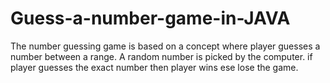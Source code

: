 # Guess-a-number-game-in-JAVA
The number guessing game is based on a concept where player guesses a number between a range. A random number is picked by the computer. if player guesses the exact number then player wins ese lose the game.
